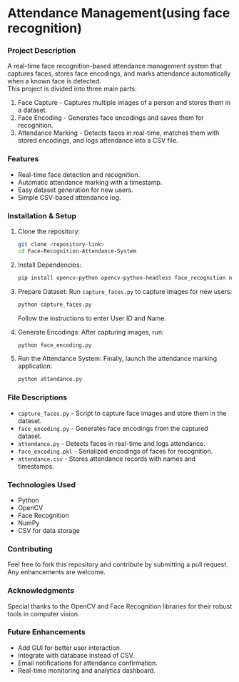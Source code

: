 # Attendance Management(using face recognition)

### Project Description  
A real-time face recognition-based attendance management system that captures faces, stores face encodings, and marks attendance automatically when a known face is detected.  
This project is divided into three main parts:  

1. Face Capture - Captures multiple images of a person and stores them in a dataset.  
2. Face Encoding - Generates face encodings and saves them for recognition.  
3. Attendance Marking - Detects faces in real-time, matches them with stored encodings, and logs attendance into a CSV file.  

### Features  
* Real-time face detection and recognition.  
* Automatic attendance marking with a timestamp.  
* Easy dataset generation for new users.  
* Simple CSV-based attendance log.  

### Installation & Setup

1. Clone the repository:

   ```bash
   git clone <repository-link>
   cd Face-Recognition-Attendance-System
   ```

2. Install Dependencies:

   ```bash
   pip install opencv-python opencv-python-headless face_recognition numpy
   ```

3. Prepare Dataset:
   Run `capture_faces.py` to capture images for new users:

   ```bash
   python capture_faces.py
   ```

   Follow the instructions to enter User ID and Name.

4. Generate Encodings:
   After capturing images, run:

   ```bash
   python face_encoding.py
   ```

5. Run the Attendance System:
   Finally, launch the attendance marking application:

   ```bash
   python attendance.py
   ```

### File Descriptions  
* `capture_faces.py` - Script to capture face images and store them in the dataset.  
* `face_encoding.py` - Generates face encodings from the captured dataset.  
* `attendance.py` - Detects faces in real-time and logs attendance.  
* `face_encoding.pkl` - Serialized encodings of faces for recognition.  
* `attendance.csv` - Stores attendance records with names and timestamps.  

### Technologies Used    
* Python  
* OpenCV  
* Face Recognition  
* NumPy  
* CSV for data storage  

### Contributing  
Feel free to fork this repository and contribute by submitting a pull request. Any enhancements are welcome.  

### Acknowledgments  
Special thanks to the OpenCV and Face Recognition libraries for their robust tools in computer vision.  


### Future Enhancements  
* Add GUI for better user interaction.  
* Integrate with database instead of CSV.  
* Email notifications for attendance confirmation.  
* Real-time monitoring and analytics dashboard.
 

